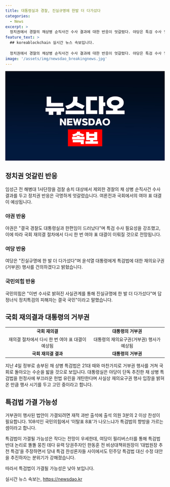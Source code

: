 ```yaml
---
title: 대통령실과 경찰, 진실규명에 한발 더 다가섰다
categories:
  - News
excerpt: >
  정치권에서 경찰의 채상병 순직사건 수사 결과에 대한 반응이 엇갈렸다. 야당은 특검 수사 필요성을 강조하며 특검법 재의결 압박을 하고 있으나, 여당은 진실규명에 한 발 더 다가섰다고 주장하며 특검법 재의요구권 행사를 건의했다. 국회 재의결이 예상되며, 이에 대한 여야 표 대결이 전망되고 있다. 특검법의 향방은 미지수이며, 가결될 가능성은 작은 상황이다. 민주당 내에서도 특검법 대신 수정 대안을 추진하는 분위기가 강해지고 있다.
feature_text: >
  ## koreablockchain 실시간 뉴스 속보입니다.

  정치권에서 경찰의 채상병 순직사건 수사 결과에 대한 반응이 엇갈렸다. 야당은 특검 수사 필요성을 강조하며 특검법 재의결 압박을 하고 있으나, 여당은 진실규명에 한 발 더 다가섰다고 주장하며 특검법 재의요구권 행사를 건의했다. 국회 재의결이 예상되며, 이에 대한 여야 표 대결이 전망되고 있다. 특검법의 향방은 미지수이며, 가결될 가능성은 작은 상황이다. 민주당 내에서도 특검법 대신 수정 대안을 추진하는 분위기가 강해지고 있다.
image: '/assets/img/newsdao_breakingnews.jpg'
---
```


<p><img src="/assets/img/newsdao_breakingnews.jpg" alt="koreablockchain 속보" /></p>

<h2 data-ke-size="size26">정치권 엇갈린 반응</h2>

<p data-ke-size="size16">임성근 전 해병대 1사단장을 검찰 송치 대상에서 제외한 경찰의 채 상병 순직사건 수사 결과를 두고 정치권 반응은 극명하게 엇갈렸습니다. 여론전과 국회에서의 여야 표 대결이 예상됩니다.</p>

<h3>야권 반응</h3>

<p data-ke-size="size16">야권은 "결국 경찰도 대통령실과 한편임이 드러났다"며 특검 수사 필요성을 강조했고, 이에 따라 국회 재의결 절차에서 다시 한 번 여야 표 대결이 이뤄질 것으로 전망됩니다.</p>

<h3>여당 반응</h3>

<p data-ke-size="size16">여당은 "진실규명에 한 발 더 다가섰다"며 윤석열 대통령에게 특검법에 대한 재의요구권(거부권) 행사를 건의하겠다고 밝혔습니다.</p>

<h3>국민의힘 반응</h3>

<p data-ke-size="size16">국민의힘은 "이번 수사로 밝혀진 사실관계를 통해 진실규명에 한 발 더 다가섰다"며 답정너식 정치특검의 피해자는 결국 국민"이라고 말했습니다.</p>

<p data-ke-size="size16"></p>

<h2 data-ke-size="size26">국회 재의결과 대통령의 거부권</h2>

<table>
  <tr>
    <td style="text-align: center; height: 17px;"><b>국회 재의결</b></td>
    <td style="text-align: center; height: 17px;"><b>대통령의 거부권</b></td>
  </tr>
  <tr>
    <td style="text-align: center;">재의결 절차에서 다시 한 번 여야 표 대결이 예상됨</td>
    <td style="text-align: center;">대통령의 재의요구권(거부권) 행사가 예상됨</td>
  </tr>
  <tr>
    <td style="text-align: center;"><b>국회 재의결 결과</b></td>
    <td style="text-align: center;"><b>대통령의 거부권</b></td>
  </tr>
</table>

<p data-ke-size="size16">지난 4일 정부로 송부된 채 상병 특검법은 21대 때와 마찬가지로 거부권 행사를 거쳐 국회로 돌아오는 수순을 밟을 것으로 보입니다. 대통령실은 야당이 단독 추진한 채 상병 특검법을 헌정사에 부끄러운 헌법 유린을 개탄한다며 사실상 재의요구권 행사 입장을 밝혀온 만큼 행사 시기를 두고 고민 중이라고 합니다.</p>

<h2 data-ke-size="size26">특검법 가결 가능성</h2>

<p data-ke-size="size16">거부권이 행사된 법안이 가결되려면 재적 과반 출석에 출석 의원 3분의 2 이상 찬성이 필요합니다. 108석인 국민의힘에서 ‘이탈표 8표’가 나오느냐가 특검법의 향방을 가르는 셈이라고 합니다.</p>

<p data-ke-size="size16">특검법이 가결될 가능성은 작다는 전망이 우세한데, 여당이 필리버스터를 통해 특검법 반대 논리로 똘똘 뭉친 데다 유력 당권주자인 한동훈 전 비상대책위원장이 ‘대법원장 추천 특검’을 주장하면서 당내 특검 찬성론자들 사이에서도 민주당 특검법 대신 수정 대안을 추진하자는 분위기가 강해졌습니다.</p>

<p data-ke-size="size16">따라서 특검법이 가결될 가능성은 낮아 보입니다.</p>
실시간 뉴스 속보는, <a href="https://newsdao.kr" rel="dofollow">https://newsdao.kr</a>


